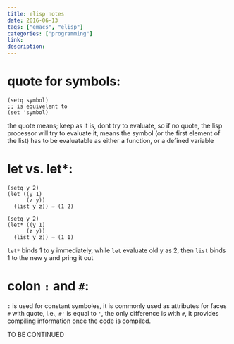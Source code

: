 ```yaml
---
title: elisp notes
date: 2016-06-13
tags: ["emacs", "elisp"]
categories: ["programming"]
link:
description:
---
```


# quote for symbols:

```elisp
(setq symbol)
;; is equivelent to
(set 'symbol)
```

the quote means; keep as it is, dont try to evaluate, so if no quote, the lisp processor will try to evaluate it, means the symbol (or the first element of the list) has to be evaluatable as either a function, or a defined variable

# let vs. let\*:

```elisp
(setq y 2)
(let ((y 1)
      (z y))
  (list y z)) ⇒ (1 2)

(setq y 2)
(let* ((y 1)
      (z y))
  (list y z)) ⇒ (1 1)
```

`let*` binds 1 to y immediately, while `let` evaluate old y as 2, then `list` binds 1 to the new y and pring it out

# colon `:` and `#`:

`:` is used for constant symboles, it is commonly used as attributes for faces
`#` with quote, i.e., `#'` is equal to `'`, the only difference is with `#`, it provides compiling information once the code is compiled.

TO BE CONTINUED
